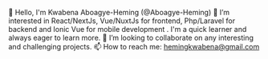 👋 Hello, I'm Kwabena Aboagye-Heming (@Aboagye-Heming)
👀 I’m interested in React/NextJs, Vue/NuxtJs for frontend, Php/Laravel for backend and Ionic Vue for mobile development . I'm a quick learner and always eager to learn more.
💞️ I’m looking to collaborate on any interesting and challenging projects.
📫 How to reach me: hemingkwabena@gmail.com

<!--
**Aboagye-Heming/Aboagye-Heming** is a ✨ _special_ ✨ repository because its `README.md` (this file) appears on your GitHub profile.

Here are some ideas to get you started:

- 🔭 I’m currently working on ...
- 🌱 I’m currently learning ...
- 👯 I’m looking to collaborate on ...
- 🤔 I’m looking for help with ...
- 💬 Ask me about ...
- 📫 How to reach me: ...
- 😄 Pronouns: ...
- ⚡ Fun fact: ...
-->
